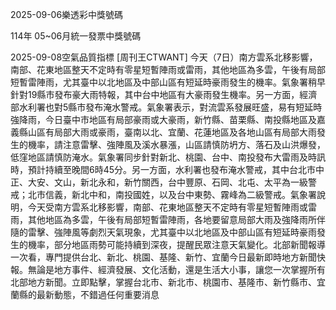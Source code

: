 
2025-09-06樂透彩中獎號碼

                                
114年 05~06月統一發票中獎號碼
                             
2025-09-08空氣品質指標
                              [周刊王CTWANT] 今天（7日）南方雲系北移影響，南部、花東地區整天不定時有零星短暫陣雨或雷雨，其他地區為多雲，午後有局部短暫雷陣雨，尤其臺中以北地區及中部山區有短延時豪雨發生的機率。氣象署稍早針對19縣市發布豪大雨特報，其中台中地區有大豪雨發生機率。另一方面，經濟部水利署也對5縣市發布淹水警戒。氣象署表示，對流雲系發展旺盛，易有短延時強降雨，今日臺中市地區有局部豪雨或大豪雨，新竹縣、苗栗縣、南投縣地區及嘉義縣山區有局部大雨或豪雨，臺南以北、宜蘭、花蓮地區及各地山區有局部大雨發生的機率，請注意雷擊、強陣風及溪水暴漲，山區請慎防坍方、落石及山洪爆發，低窪地區請慎防淹水。氣象署同步針對新北、桃園、台中、南投發布大雷雨及時訊時，預計持續至晚間6時45分。另一方面，水利署也發布淹水警戒，其中台北市中正、大安、文山，新北永和，新竹關西，台中豐原、石岡、北屯、太平為一級警戒；北市信義，新北中和，南投國姓，以及台中東勢、霧峰為二級警戒。氣象署說明，今天受南方雲系北移影響，南部、花東地區整天不定時有零星短暫陣雨或雷雨，其他地區為多雲，午後有局部短暫雷陣雨，各地要留意局部大雨及強降雨所伴隨的雷擊、強陣風等劇烈天氣現象，尤其臺中以北地區及中部山區有短延時豪雨發生的機率，部分地區雨勢可能持續到深夜，提醒民眾注意天氣變化。北部新聞報導一次看，專門提供台北、新北、桃園、基隆、新竹、宜蘭今日最新即時地方新聞快報。無論是地方事件、經濟發展、文化活動，還是生活大小事，讓您一次掌握所有北部地方新聞。立即點擊，掌握台北市、新北市、桃園市、基隆市、新竹縣市、宜蘭縣的最新動態，不錯過任何重要消息